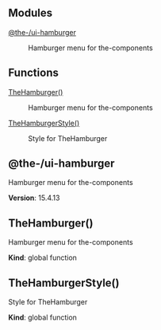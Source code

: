 <!--- Code generated by @the-/script-doc. DO NOT EDIT. -->

## Modules

<dl>
<dt><a href="#module_@the-/ui-hamburger">@the-/ui-hamburger</a></dt>
<dd><p>Hamburger menu for the-components</p>
</dd>
</dl>

## Functions

<dl>
<dt><a href="#TheHamburger">TheHamburger()</a></dt>
<dd><p>Hamburger menu for the-components</p>
</dd>
<dt><a href="#TheHamburgerStyle">TheHamburgerStyle()</a></dt>
<dd><p>Style for TheHamburger</p>
</dd>
</dl>

<a name="module_@the-/ui-hamburger"></a>

## @the-/ui-hamburger
Hamburger menu for the-components

**Version**: 15.4.13  
<a name="TheHamburger"></a>

## TheHamburger()
Hamburger menu for the-components

**Kind**: global function  
<a name="TheHamburgerStyle"></a>

## TheHamburgerStyle()
Style for TheHamburger

**Kind**: global function  
